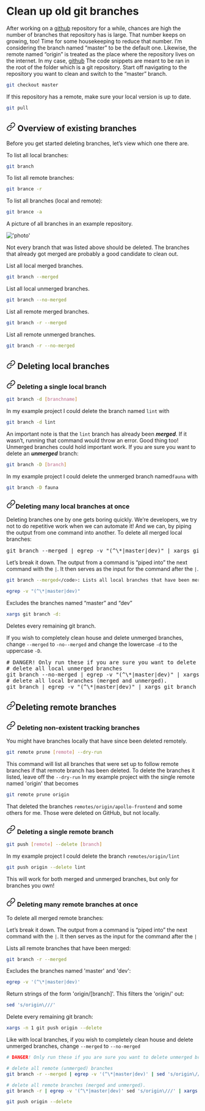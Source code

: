 # Clean up old git branches

After working on a [github](github.com) repository for a while, chances are high the number of branches that repository has is large. That number keeps on growing, too! Time for some housekeeping to reduce that number. I’m considering the branch named “master” to be the default one. Likewise, the remote named “origin” is treated as the place where the repository lives on the internet. In my case, [github](github.com) The code snippets are meant to be ran in the root of the folder which is a git repository. Start off navigating to the repository you want to clean and switch to the “master” branch.

```bash
git checkout master
```

If this repository has a remote, make sure your local version is up to date.

```bash
git pull
```

## <a href="#overview-of-existing-branches"><svg fill="none" height="24" width="24" viewBox="0 0 24 24" stroke="currentColor" stroke-width="2" stroke-linecap="round" stroke-linejoin="round"><path d="M10 13a5 5 0 0 0 7.54.54l3-3a5 5 0 0 0-7.07-7.07l-1.72 1.71"></path><path d="M14 11a5 5 0 0 0-7.54-.54l-3 3a5 5 0 0 0 7.07 7.07l1.71-1.71"></path></svg></a> <span id="overview-of-existing-branches">Overview of existing branches</span>

Before you get started deleting branches, let’s view which one there are.

To list all local branches:

```bash
git branch
```

To list all remote branches:

```bash
git brance -r
```

To list all branches (local and remote):

```bash
git brance -a
```

A picture of all branches in an example repository.

!['photo'](photo.jpeg)

Not every branch that was listed above should be deleted. The branches that already got merged are probably a good candidate to clean out.</p>

List all local merged branches.

```bash
git branch --merged
```

List all local unmerged branches.

```bash
git branch --no-merged
```

List all remote merged branches.</p>

```bash
git branch -r --merged
```

List all remote unmerged branches.

```bash
git branch -r --no-merged
```

## <a href="deleting-local-branches"><svg fill="none" height="24" width="24" viewBox="0 0 24 24" stroke="currentColor" stroke-width="2" stroke-linecap="round" stroke-linejoin="round"><path d="M10 13a5 5 0 0 0 7.54.54l3-3a5 5 0 0 0-7.07-7.07l-1.72 1.71"></path><path d="M14 11a5 5 0 0 0-7.54-.54l-3 3a5 5 0 0 0 7.07 7.07l1.71-1.71"></path></svg></a> <span id="deleting-local-branches">Deleting local branches</span>

### <a href="deleting-a-single-local-branch"><svg fill="none" height="24" width="24" viewBox="0 0 24 24" stroke="currentColor" stroke-width="2" stroke-linecap="round" stroke-linejoin="round"><path d="M10 13a5 5 0 0 0 7.54.54l3-3a5 5 0 0 0-7.07-7.07l-1.72 1.71"></path><path d="M14 11a5 5 0 0 0-7.54-.54l-3 3a5 5 0 0 0 7.07 7.07l1.71-1.71"></path></svg></a> <span id="deleting-a-single-local-branch">Deleting a single local branch</span>

```bash
git branch -d [branchname]

```

In my example project I could delete the branch named `lint` with

```bash
git branch -d lint
```

An important note is that the `lint` branch has already been **_merged_**. If it wasn’t, running that command would throw an error. Good thing too! Unmerged branches could hold important work. If you are sure you want to delete an **_unmerged_** branch:

```bash
git branch -D [branch]
```

In my example project I could delete the unmerged branch named`fauna` with

```bash
git branch -D fauna
```

<h3 id="deleting-many-local-branches-at-once" class="css-1slwemc"><a href="#deleting-many-local-branches-at-once" class="linkTag css-zeggay"><svg fill="none" height="24" width="24" viewBox="0 0 24 24" stroke="currentColor" stroke-width="2" stroke-linecap="round" stroke-linejoin="round"> <path d="M10 13a5 5 0 0 0 7.54.54l3-3a5 5 0 0 0-7.07-7.07l-1.72 1.71"></path> <path d="M14 11a5 5 0 0 0-7.54-.54l-3 3a5 5 0 0 0 7.07 7.07l1.71-1.71"></path></svg></a>Deleting many local branches at once</h3>

Deleting branches one by one gets boring quickly. We’re developers, we try not to do repetitive work when we can automate it!
And we can, by piping the output from one command into another.
To delete all merged local branches:

<div class="css-1krm6gs"><pre class="language-sh prism-code language-bash css-0"><div class="token-line"><span class="token function">git</span><span class="token plain"> branch --merged </span><span class="token operator">|</span><span class="token plain"> </span><span class="token function">egrep</span><span class="token plain"> -v </span><span class="token string">"(^\*|master|dev)"</span><span class="token plain"> </span><span class="token operator">|</span><span class="token plain"> </span><span class="token function">xargs</span><span class="token plain"> </span><span class="token function">git</span><span class="token plain"> branch -d</span></div></pre></div>

Let’s break it down.
The output from a command is “piped into” the next command with the <code class="css-b4nh06">|</code>. It then serves as the input for the command after the <code class="css-b4nh06">|</code>.

```bash
git branch --merged</code>: Lists all local branches that have been merged.
```

```bash
egrep -v "(^\*|master|dev)"
```

Excludes the branches named “master” and “dev”

```bash
xargs git branch -d:
```

Deletes every remaining git branch.

<p class="css-0">If you wish to completely clean house and delete unmerged branches, change <code class="css-b4nh06">--merged</code> to <code class="css-b4nh06">-no--merged</code> and change the lowercase <code class="css-b4nh06">-d</code> to the uppercase <code class="css-b4nh06">-D</code>.</p>

<div class="css-1krm6gs"><pre class="language-sh prism-code language-bash css-0"><div class="token-line"><span class="token comment"># DANGER! Only run these if you are sure you want to delete unmerged branches.</span><span class="token plain"></span></div><div class="token-line"><span class="token plain"></span><span class="token comment"># delete all local unmerged branches</span><span class="token plain"></span></div><div class="token-line"><span class="token plain"></span><span class="token function">git</span><span class="token plain"> branch --no-merged </span><span class="token operator">|</span><span class="token plain"> </span><span class="token function">egrep</span><span class="token plain"> -v </span><span class="token string">"(^\*|master|dev)"</span><span class="token plain"> </span><span class="token operator">|</span><span class="token plain"> </span><span class="token function">xargs</span><span class="token plain"> </span><span class="token function">git</span><span class="token plain"> branch -D</span></div><div class="token-line"><span class="token plain"></span><span class="token comment"># delete all local branches (merged and unmerged).</span><span class="token plain"></span></div><div class="token-line"><span class="token plain"></span><span class="token function">git</span><span class="token plain"> branch </span><span class="token operator">|</span><span class="token plain"> </span><span class="token function">egrep</span><span class="token plain"> -v </span><span class="token string">"(^\*|master|dev)"</span><span class="token plain"> </span><span class="token operator">|</span><span class="token plain"> </span><span class="token function">xargs</span><span class="token plain"> </span><span class="token function">git</span><span class="token plain"> branch -D</span></div></pre></div>

## <a href="deleting-remote-branches"><svg fill="none" height="24" width="24" viewBox="0 0 24 24" stroke="currentColor" stroke-width="2" stroke-linecap="round" stroke-linejoin="round"><path d="M10 13a5 5 0 0 0 7.54.54l3-3a5 5 0 0 0-7.07-7.07l-1.72 1.71"></path><path d="M14 11a5 5 0 0 0-7.54-.54l-3 3a5 5 0 0 0 7.07 7.07l1.71-1.71"></path></svg></a><span id="deleting-remote-branches">Deleting remote branches</span>

### <a href="deleting-non-existent-tracking-branches"><svg fill="none" height="24" width="24" viewBox="0 0 24 24" stroke="currentColor" stroke-width="2" stroke-linecap="round" stroke-linejoin="round"><path d="M10 13a5 5 0 0 0 7.54.54l3-3a5 5 0 0 0-7.07-7.07l-1.72 1.71"></path><path d="M14 11a5 5 0 0 0-7.54-.54l-3 3a5 5 0 0 0 7.07 7.07l1.71-1.71"></path></svg></a> <span id="deleting-non-existent-tracking-branches">Deleting non-existent tracking branches</span>

You might have branches locally that have since been deleted remotely.

```bash
git remote prune [remote] --dry-run

```

This command will list all branches that were set up to follow remote branches if that remote branch has been deleted. To delete the branches it listed, leave off the `--dry-run`
In my example project with the single remote named 'origin' that becomes

```bash
git remote prune origin
```

That deleted the branches `remotes/origin/apollo-frontend` and some others for me. Those were deleted on GitHub, but not locally.

### <a href="deleting-a-single-remote-branch"><svg fill="none" height="24" width="24" viewBox="0 0 24 24" stroke="currentColor" stroke-width="2" stroke-linecap="round" stroke-linejoin="round"><path d="M10 13a5 5 0 0 0 7.54.54l3-3a5 5 0 0 0-7.07-7.07l-1.72 1.71"></path><path d="M14 11a5 5 0 0 0-7.54-.54l-3 3a5 5 0 0 0 7.07 7.07l1.71-1.71"></path></svg></a> <span id="deleting-a-single-remote-branch">Deleting a single remote branch</span>

```bash
git push [remote] --delete [branch]
```

In my example project I could delete the branch `remotes/origin/lint`

```bash
git push origin --delete lint
```

This will work for both merged and unmerged branches, but only for branches you own!

### <a href="deleting-many-remote-branches-at-once"><svg fill="none" height="24" width="24" viewBox="0 0 24 24" stroke="currentColor" stroke-width="2" stroke-linecap="round" stroke-linejoin="round"><path d="M10 13a5 5 0 0 0 7.54.54l3-3a5 5 0 0 0-7.07-7.07l-1.72 1.71"></path><path d="M14 11a5 5 0 0 0-7.54-.54l-3 3a5 5 0 0 0 7.07 7.07l1.71-1.71"></path></svg></a> <span id="deleting-a-single-remote-branch">Deleting many remote branches at once</span>

To delete all merged remote branches:

<!-- <pre class="language-sh prism-code language-bash css-0"><div class="token-line"><span class="token function">git</span><span class="token plain"> branch -r --merged </span><span class="token operator">|</span><span class="token plain"> </span><span class="token function">egrep</span><span class="token plain"> -v </span><span class="token string">"(^\*|master|dev)"</span><span class="token plain"> </span><span class="token operator">|</span><span class="token plain"> </span><span class="token function">sed</span><span class="token plain"> </span><span class="token string">'s/origin\///'</span><span class="token plain"> </span><span class="token operator">|</span><span class="token plain"> </span><span class="token function">xargs</span><span class="token plain"> -n </span><span class="token number">1</span><span class="token plain"> </span>```git push origin --delete``` -->

Let’s break it down.
The output from a command is “piped into” the next command with the `|`. It then serves as the input for the command after the `|`

Lists all remote branches that have been merged:

```bash
git branch -r --merged
```

Excludes the branches named 'master' and 'dev':

```bash
egrep -v '(^\*|master|dev)'
```

Return strings of the form 'origin/[branch]'. This filters the 'origin/' out:

```bash
sed 's/origin\///'
```

Delete every remaining git branch:

```bash
xargs -n 1 git push origin --delete
```

Like with local branches, if you wish to completely clean house and delete unmerged branches, change `--merged` to `--no-merged`

```bash
# DANGER! Only run these if you are sure you want to delete unmerged branches.

# delete all remote (unmerged) branches
git branch -r --merged | egrep -v '(^\*|master|dev)' | sed 's/origin\///' | xargs -n 1 git push origin --delete

# delete all remote branches (merged and unmerged).
git branch -r | egrep -v '(^\*|master|dev)' sed 's/origin\///' | xargs -n 1

git push origin --delete
```
